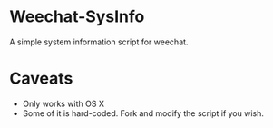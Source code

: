 Weechat-SysInfo
================

A simple system information script for weechat.


# Caveats
* Only works with OS X
* Some of it is hard-coded. Fork and modify the script if you wish.
